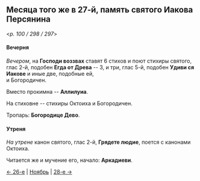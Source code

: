 
## Месяца того же в 27-й, память святого Иакова Персянина

<*p. 100 / 298 / 297*>

#### Вечерня

*Вечером*, на **Господи воззвах** ставят 6 стихов и поют стихиры святого, глас 2-й, 
подобен **Егда от Древа** -- 3, и три, глас 5-й, подобен **Удиви ся Иакове** и иные две, подобные ей,   
и Богородичен. 

Вместо прокимна -- **Аллилуиа**. 

На стиховне -- стихиры Октоиха и Богородичен.    

Тропарь: **Богородице Дево**. 

#### Утреня

*На утрене* канон святого, глас 2-й, **Грядете людие**, поется с канонами Октоиха. 
 
Читается же и мучение его, начало: **Аркадиеви**.

[← 26-е](11_26_AST.ru.md) | [Ноябрь](README.md#27-й) | [28-е →](11_28_AST.ru.md) 
